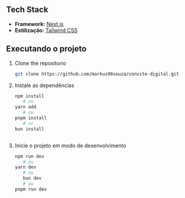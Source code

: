 
## Tech Stack

- **Framework:** [Next.js](https://nextjs.org)
- **Estilização:** [Tailwind CSS](https://tailwindcss.com)

## Executando o projeto

1. Clone the repositorio

   ```bash
   git clone https://github.com/markus90souza/convite-digital.git
   ```

2. Instale as dependências

   ```bash
   npm install
      # ou
   yarn add
      # ou
   pnpm install
      # or
   bun install
   ```


   ```

3. Inicie o projeto em modo de desenvolvimento

   ```bash
   npm run dev
      # ou
   yarn dev
      # ou
      bun dev
      # ou
   pnpm run dev
   ```

